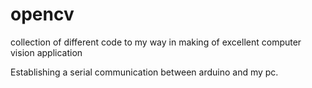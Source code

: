 # opencv
collection of different code to my way in making of excellent computer vision application

Establishing a serial communication between arduino and my pc.


